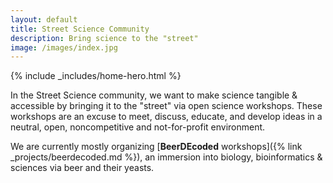 ```yaml
---
layout: default
title: Street Science Community
description: Bring science to the "street"
image: /images/index.jpg
---
```


{% include _includes/home-hero.html %}

In the Street Science community, we want to make science tangible & accessible
by bringing it to the "street" via open science workshops. These workshops are
an excuse to meet, discuss, educate, and develop ideas in a neutral, open,
noncompetitive and not-for-profit environment.

We are currently mostly organizing [**BeerDEcoded** workshops]({% link _projects/beerdecoded.md %}), 
an immersion into biology, bioinformatics & sciences via beer and their yeasts.
